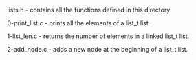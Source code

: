 lists.h - contains all the functions defined in this directory

0-print_list.c - prints all the elements of a list_t list.

1-list_len.c - returns the number of elements in a linked list_t list.

2-add_node.c - adds a new node at the beginning of  a list_t list.

